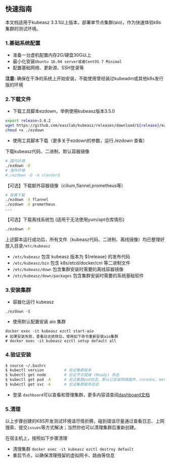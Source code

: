 ## 快速指南

本文档适用于kubeasz 3.3.1以上版本，部署单节点集群(aio)，作为快速体验k8s集群的测试环境。

### 1.基础系统配置

- 准备一台虚机配置内存2G/硬盘30G以上
- 最小化安装`Ubuntu 16.04 server或者CentOS 7 Minimal`
- 配置基础网络、更新源、SSH登录等

**注意:** 确保在干净的系统上开始安装，不能使用曾经装过kubeadm或其他k8s发行版的环境

### 2.下载文件

- 下载工具脚本ezdown，举例使用kubeasz版本3.5.0

``` bash
export release=3.6.2
wget https://github.com/easzlab/kubeasz/releases/download/${release}/ezdown
chmod +x ./ezdown
```

- 使用工具脚本下载（更多关于ezdown的参数，运行./ezdown 查看）

下载kubeasz代码、二进制、默认容器镜像

``` bash
# 国内环境
./ezdown -D
# 海外环境
#./ezdown -D -m standard
```

【可选】下载额外容器镜像（cilium,flannel,prometheus等）

``` bash
# 按需下载
./ezdown -X flannel
./ezdown -X prometheus
...
```

【可选】下载离线系统包 (适用于无法使用yum/apt仓库情形)

``` bash
./ezdown -P
```

上述脚本运行成功后，所有文件（kubeasz代码、二进制、离线镜像）均已整理好放入目录`/etc/kubeasz`

- `/etc/kubeasz` 包含 kubeasz 版本为 ${release} 的发布代码
- `/etc/kubeasz/bin` 包含 k8s/etcd/docker/cni 等二进制文件
- `/etc/kubeasz/down` 包含集群安装时需要的离线容器镜像
- `/etc/kubeasz/down/packages` 包含集群安装时需要的系统基础软件

### 3.安装集群

- 容器化运行 kubeasz

```
./ezdown -S
```

- 使用默认配置安装 aio 集群

```
docker exec -it kubeasz ezctl start-aio
# 如果安装失败，查看日志排除后，使用如下命令重新安装aio集群
# docker exec -it kubeasz ezctl setup default all
```

### 4.验证安装

``` bash
$ source ~/.bashrc
$ kubectl version         # 验证集群版本     
$ kubectl get node        # 验证节点就绪 (Ready) 状态
$ kubectl get pod -A      # 验证集群pod状态，默认已安装网络插件、coredns、metrics-server等
$ kubectl get svc -A      # 验证集群服务状态
```

- 登录 `dashboard`可以查看和管理集群，更多内容请查阅[dashboard文档](../guide/dashboard.md)

### 5.清理

以上步骤创建的K8S开发测试环境请尽情折腾，碰到错误尽量通过查看日志、上网搜索、提交`issues`等方式解决；当然你也可以清理集群后重新创建。

在宿主机上，按照如下步骤清理

- 清理集群 `docker exec -it kubeasz ezctl destroy default`
- 重启节点，以确保清理残留的虚拟网卡、路由等信息
